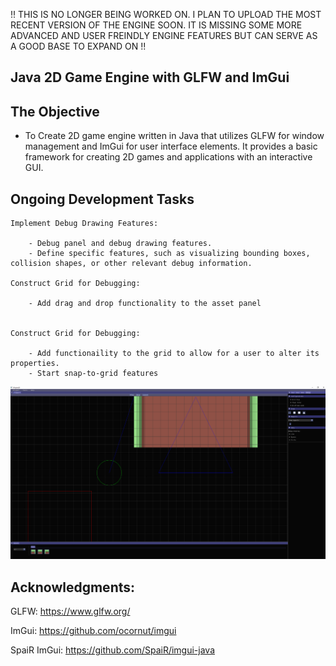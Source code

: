 !! THIS IS NO LONGER BEING WORKED ON. I PLAN TO UPLOAD THE MOST RECENT VERSION OF THE ENGINE SOON. IT IS MISSING SOME MORE ADVANCED AND USER FREINDLY ENGINE FEATURES BUT CAN SERVE AS A GOOD BASE TO EXPAND ON !!









## Java 2D Game Engine with GLFW and ImGui

## The Objective

- To Create 2D game engine written in Java that utilizes GLFW for window management and ImGui for user interface elements. It provides a basic framework for creating 2D games and applications with an interactive GUI.

## Ongoing Development Tasks

    Implement Debug Drawing Features:

        - Debug panel and debug drawing features.
        - Define specific features, such as visualizing bounding boxes, collision shapes, or other relevant debug information.

    Construct Grid for Debugging:

        - Add drag and drop functionality to the asset panel


    Construct Grid for Debugging:
    
        - Add functionaility to the grid to allow for a user to alter its properties.
        - Start snap-to-grid features


        
![Local Image](showcase.png)
## Acknowledgments:

GLFW: https://www.glfw.org/

ImGui: https://github.com/ocornut/imgui

SpaiR ImGui: https://github.com/SpaiR/imgui-java
